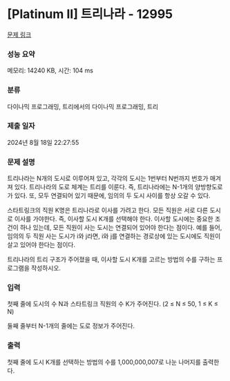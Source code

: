 # [Platinum II] 트리나라 - 12995 

[문제 링크](https://www.acmicpc.net/problem/12995) 

### 성능 요약

메모리: 14240 KB, 시간: 104 ms

### 분류

다이나믹 프로그래밍, 트리에서의 다이나믹 프로그래밍, 트리

### 제출 일자

2024년 8월 18일 22:27:55

### 문제 설명

<p>트리나라는 N개의 도시로 이루어져 있고, 각각의 도시는 1번부터 N번까지 번호가 매겨져 있다. 트리나라의 도로 체계는 트리를 이룬다. 즉, 트리나라에는 N-1개의 양방향도로가 있다. 또, 모두 연결되어 있기 때문에, 임의의 두 도시 사이를 항상 오갈 수 있다.</p>

<p>스타트링크의 직원 K명은 트리나라로 이사를 가려고 한다. 모든 직원은 서로 다른 도시로 이사를 가야한다. 즉, 이사할 도시 K개를 선택해야 한다. 이사할 도시에는 중요한 조건이 하나 있는데, 모든 직원이 사는 도시는 연결되어 있어야 한다는 점이다. 예를 들어, 임의의 두 직원 사는 도시가 i와 j라면, i와 j를 연결하는 경로상에 있는 도시에도 직원이 살고 있어야 한다는 점이다.</p>

<p>트리나라의 트리 구조가 주어졌을 때, 이사할 도시 K개를 고르는 방법의 수를 구하는 프로그램을 작성하시오.</p>

### 입력 

 <p>첫째 줄에 도시의 수 N과 스타트링크 직원의 수 K가 주어진다. (2 ≤ N ≤ 50, 1 ≤ K ≤ N)</p>

<p>둘째 줄부터 N-1개의 줄에는 도로 정보가 주어진다.</p>

### 출력 

 <p>첫째 줄에 도시 K개를 선택하는 방법의 수를 1,000,000,007로 나눈 나머지를 출력한다. </p>

